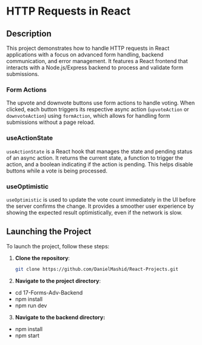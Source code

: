 # HTTP Requests in React

## Description

This project demonstrates how to handle HTTP requests in React applications with a focus on advanced form handling, backend communication, and error management. It features a React frontend that interacts with a Node.js/Express backend to process and validate form submissions.

### Form Actions

The upvote and downvote buttons use form actions to handle voting. When clicked, each button triggers its respective async action (`upvoteAction` or `downvoteAction`) using `formAction`, which allows for handling form submissions without a page reload.

### useActionState

`useActionState` is a React hook that manages the state and pending status of an async action. It returns the current state, a function to trigger the action, and a boolean indicating if the action is pending. This helps disable buttons while a vote is being processed.

### useOptimistic

`useOptimistic` is used to update the vote count immediately in the UI before the server confirms the change. It provides a smoother user experience by showing the expected result optimistically, even if the network is slow.

## Launching the Project

To launch the project, follow these steps:

1. **Clone the repository**:

   ```bash
   git clone https://github.com/DanielMashid/React-Projects.git

   ```

2. **Navigate to the project directory**:

- cd 17-Forms-Adv-Backend
- npm install
- npm run dev

3. **Navigate to the backend directory:**

- npm install
- npm start
